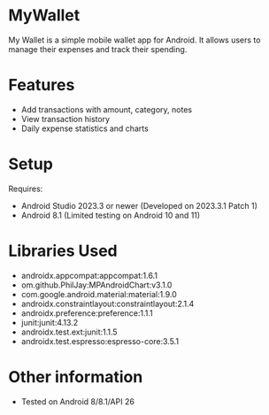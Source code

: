 # MyWallet
My Wallet is a simple mobile wallet app for Android. It allows users to manage their expenses and track their spending.

# Features
- Add transactions with amount, category, notes
- View transaction history
- Daily expense statistics and charts

# Setup

Requires:
- Android Studio 2023.3 or newer (Developed on 2023.3.1 Patch 1)
- Android 8.1 (Limited testing on Android 10 and 11)

 # Libraries Used
- androidx.appcompat:appcompat:1.6.1
- om.github.PhilJay:MPAndroidChart:v3.1.0
- com.google.android.material:material:1.9.0
- androidx.constraintlayout:constraintlayout:2.1.4
- androidx.preference:preference:1.1.1
- junit:junit:4.13.2
- androidx.test.ext:junit:1.1.5
- androidx.test.espresso:espresso-core:3.5.1

# Other information

- Tested on Android 8/8.1/API 26

